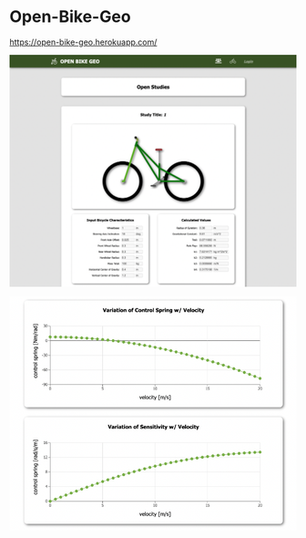 # Open-Bike-Geo

https://open-bike-geo.herokuapp.com/

![alt text](https://github.com/bmiller1881/Open-Bike-Geo/blob/main/src/assets/Readme_Image1.png?raw=true)

![alt text](https://github.com/bmiller1881/Open-Bike-Geo/blob/main/src/assets/Readme_Image2.png?raw=true)
